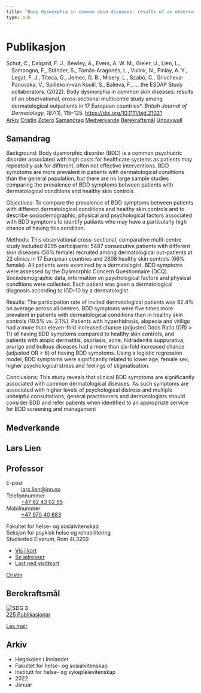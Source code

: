 ```yaml
---
title: "Body dysmorphia in common skin diseases: results of an observational, cross‐sectional multicentre study among dermatological outpatients in 17 European countries*"
type: pub
---
```

<h1>Publikasjon</h1>
<article id="csl-bib-container-XKEUH2SD" class="csl-bib-container">
  <div class="csl-bib-body" style="line-height: 1.35; padding-left: 1em; text-indent:-1em;">
  <div class="csl-entry">Schut, C., Dalgard, F. J., Bewley, A., Evers, A. W. M., Gieler, U., Lien, L., Sampogna, F., St&#xE4;nder, S., Tom&#xE1;s&#x2010;Aragon&#xE9;s, L., Vulink, N., Finlay, A. Y., Legat, F. J., Titeca, G., Jemec, G. B., Misery, L., Szab&#xF3;, C., Grivcheva&#x2010;Panovska, V., Spillekom&#x2010;van Koulil, S., Balieva, F., &#x2026; the ESDAP Study collaborators. (2022). Body dysmorphia in common skin diseases: results of an observational, cross&#x2010;sectional multicentre study among dermatological outpatients in 17 European countries*. <i>British Journal of Dermatology</i>, <i>187</i>(1), 115&#x2013;125. <a href="https://doi.org/10.1111/bjd.21021">https://doi.org/10.1111/bjd.21021</a></div>
</div>
  <div class="csl-bib-buttons">
    <a href="#taxonomy-article-XKEUH2SD" class="csl-bib-button">Arkiv</a>
    <a href="https://app.cristin.no/results/show.jsf?id=1991597" alt="Cristin URL" class="csl-bib-button">Cristin</a>
    <a href="http://zotero.org/groups/5022929/items/XKEUH2SD" alt="Zotero URL" class="csl-bib-button">Zotero</a>
    <a href="#abstract-article-XKEUH2SD" class="csl-bib-button">Samandrag</a>
    <a href="#contributors-article-XKEUH2SD" class="csl-bib-button">Medverkande</a>
    <a href="#sdg-article-XKEUH2SD" class="csl-bib-button">Berekraftsmål</a>
    <a href="https://repository.ubn.ru.nl//bitstream/handle/2066/288358/288358.pdf" class="csl-bib-button">Unpaywall</a>
  </div>
  <div id="csl-bib-meta-container-XKEUH2SD"></div>
</article>
<div id="csl-bib-meta-XKEUH2SD" class="csl-bib-meta">
  <article id="abstract-article-XKEUH2SD" class="abstract-article">
    <h1>Samandrag</h1>
    Background: Body dysmorphic disorder (BDD) is a common psychiatric disorder associated with high costs for healthcare systems as patients may repeatedly ask for different, often not effective interventions. BDD symptoms are more prevalent in patients with dermatological conditions than the general population, but there are no large sample studies comparing the prevalence of BDD symptoms between patients with dermatological conditions and healthy skin controls. 
 
Objectives: To compare the prevalence of BDD symptoms between patients with different dermatological conditions and healthy skin controls and to describe sociodemographic, physical and psychological factors associated with BDD symptoms to identify patients who may have a particularly high chance of having this condition. 
 
Methods: This observational cross-sectional, comparative multi-centre study included 8295 participants: 5487 consecutive patients with different skin diseases (56% female) recruited among dermatological out-patients at 22 clinics in 17 European countries and 2808 healthy skin controls (66% female). All patients were examined by a dermatologist. BDD symptoms were assessed by the Dysmorphic Concern Questionnaire (DCQ). Sociodemographic data, information on psychological factors and physical conditions were collected. Each patient was given a dermatological diagnosis according to ICD-10 by a dermatologist. 
 
Results: The participation rate of invited dermatological patients was 82.4% on average across all centres. BDD symptoms were five times more prevalent in patients with dermatological conditions than in healthy skin controls (10.5% vs. 2.1%). Patients with hyperhidrosis, alopecia and vitiligo had a more than eleven-fold increased chance (adjusted Odds Ratio (OR) &gt; 11) of having BDD symptoms compared to healthy skin controls, and patients with atopic dermatitis, psoriasis, acne, hidradenitis suppurativa, prurigo and bullous diseases had a more than six-fold increased chance (adjusted OR &gt; 6) of having BDD symptoms. Using a logistic regression model, BDD symptoms were significantly related to lower age, female sex, higher psychological stress and feelings of stigmatisation. 
 
Conclusions: This study reveals that clinical BDD symptoms are significantly associated with common dermatological diseases. As such symptoms are associated with higher levels of psychological distress and multiple unhelpful consultations, general practitioners and dermatologists should consider BDD and refer patients when identified to an appropriate service for BDD screening and management
  </article>
  <article id="contributors-article-XKEUH2SD" class="contributors-article">
    <h1>Medverkande</h1>
    <div class="personas">
<div class="vrtx-hinn-person-card">
<div class="photo">
<i class="lar la-user-circle missing-person"></i>
</div>
<div class="info">
<hgroup><h1>Lars Lien</h1>
<h2>Professor</h2>
</hgroup><dl>
<dt>E-post</dt>
<dd>
<a href="mailto:lars.lien@inn.no">lars.lien@inn.no</a>
</dd>
<dt>Telefonnummer</dt>
<dd><a href="tel:+4762430285">
+47 62 43 02 85
</a></dd>
<dt>Mobilnummer</dt>
<dd><a href="tel:+4797040683">
+47 970 40 683
</a></dd>
</dl>
<p>
Fakultet for helse- og sosialvitenskap<br>
Seksjon for psykisk helse og rehabilitering<br>
Studiested Elverum,
Rom 4L3202
</p>
<ul class="vrtx-hinn-links">
<li><a href="https://www.google.com/maps?q=60.88177,11.53669">Vis i kart</a></li>
<li><a href="https://www.inn.no/finn-en-ansatt/lars-lien.html#vrtx-hinn-addresses">Se adresser</a></li>
<li><a href="https://www.inn.no/finn-en-ansatt/lars-lien.html?vrtx=vcf">Last ned visittkort</a></li>
</ul>
</div>
</div>
<a href="https://app.cristin.no/persons/show.jsf?id=14287" alt="Cristin URL" class="personas-cristin">Cristin</a>
</div>
  </article>
  <article id="sdg-article-XKEUH2SD" class="sdg-article">
    <h1>Berekraftsmål</h1>
    <div class="sdg-container"><div id="sdg3" class="sdg">
<img src="{{< params subfolder >}}images/sdg/sdg03_no.png" class="image" alt="SDG 3">
<div class="sdg-overlay">
<a href="{{< params subfolder >}}no/archive/?sdg=3#archive" class="sdg-publication-count"><span>225</span> Publikasjonar</a>
<p><a href="https://www.fn.no/om-fn/fns-baerekraftsmaal/god-helse-og-livskvalitet?lang=nno-NO" class="sdg-read-more">Les meir</a></p>
</div>
</div></div>
  </article>
  <article id="taxonomy-article-XKEUH2SD" class="taxonomy-article">
    <h1>Arkiv</h1>
    <ul>
      <li>Høgskolen i Innlandet</li>
      <li>Fakultet for helse- og sosialvitenskap</li>
      <li>Institutt for helse- og sykepleievitenskap</li>
      <li>2022</li>
      <li>Januar</li>
    </ul>
  </article>
</div>
